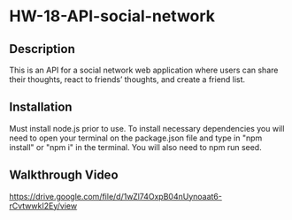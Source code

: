 # HW-18-API-social-network
## Description
  This is an API for a social network web application where users can share their thoughts, react to friends’ thoughts, and create a friend list.
## Installation
Must install node.js prior to use. To install necessary dependencies you will need to open your terminal on the package.json file and type in "npm install" or "npm i" in the terminal. You will also need to npm run seed.
## Walkthrough Video
https://drive.google.com/file/d/1wZl74OxpB04nUynoaat6-rCvtwwkI2Ey/view